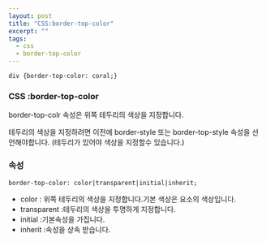 ```yaml
---
layout: post
title: "CSS:border-top-color"
excerpt: ""
tags: 
  - css
  - border-top-color
---
```


```
div {border-top-color: coral;}
```
### CSS :border-top-color

border-top-colr 속성은 위쪽 테두리의 색상을 지정합니다.

테두리의 색상을 지정하려면 이전에 border-style 또는 border-top-style 속성을 선언해야합니다.
(테두리가 있어야 색상을 지정할수 있습니다.)

### 속성
`border-top-color: color|transparent|initial|inherit;`

+ color : 위쪽 테두리의 색상을 지정합니다.기본 색상은 요소의 색상입니다.
+ transparent :테두리의 색상을 투명하게 지정합니다.
+ initial :기본속성을 가집니다.
+ inherit :속성을 상속 받습니다.
